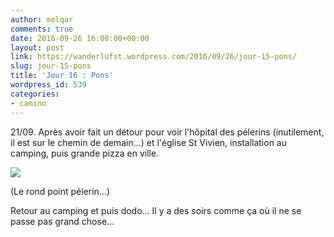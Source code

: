 ```yaml
---
author: melqar
comments: true
date: 2016-09-26 16:00:00+00:00
layout: post
link: https://wanderlufst.wordpress.com/2016/09/26/jour-15-pons/
slug: jour-15-pons
title: 'Jour 16 : Pons'
wordpress_id: 539
categories:
- camino
---
```


21/09. Après avoir fait un détour pour voir l'hôpital des pélerins (inutilement, il est sur le chemin de demain...) et l'église St Vivien, installation au camping, puis grande pizza en ville.

[![](http://wanderlufst.files.wordpress.com/2016/09/wp-image-1860711601jpg.jpg)](http://wanderlufst.files.wordpress.com/2016/09/wp-image-1860711601jpg.jpg)

(Le rond point pélerin...)

Retour au camping et puis dodo... Il y a des soirs comme ça où il ne se passe pas grand chose...
